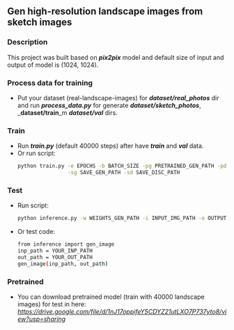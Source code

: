 ## Gen high-resolution landscape images from sketch images
### Description
This project was built based on _**pix2pix**_ model and default size of input and output of model is (1024, 1024).
### Process data for training
- Put your dataset (real-landscape-images) for _**dataset/real_photos**_ dir and run _**process_data.py**_ for generate _**dataset/sketch_photos**_, _**dataset/train**_m _**dataset/val**_ dirs.
### Train
- Run _**train.py**_ (default 40000 steps) after have _**train**_ and _**val**_ data.
- Or run script:
  ```sh
  python train.py -e EPOCHS -b BATCH_SIZE -pg PRETRAINED_GEN_PATH -pd PRETRAINED_DISC_PATH \
                  -sg SAVE_GEN_PATH -sd SAVE_DISC_PATH
  ```
### Test
- Run script:
  ```sh
  python inference.py -w WEIGHTS_GEN_PATH -i INPUT_IMG_PATH -o OUTPUT_IMG_PATH
  ```
- Or test code:
  ```sh 
  from inference import gen_image 
  inp_path = YOUR_INP_PATH 
  out_path = YOUR_OUT_PATH 
  gen_image(inp_path, out_path)
  ```
 ### Pretrained
 - You can download pretrained model (train with 40000 landscape images) for test in here:
 _https://drive.google.com/file/d/1nJ17oppifeY5CDYZ21utLXO7P737yto8/view?usp=sharing_
